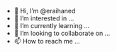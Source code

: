 - 👋 Hi, I’m @eraihaned
- 👀 I’m interested in ...
- 🌱 I’m currently learning ...
- 💞️ I’m looking to collaborate on ...
- 📫 How to reach me ...

<!---
eraihaned/eraihaned is a ✨ special ✨ repository because its `README.md` (this file) appears on your GitHub profile.
You can click the Preview link to take a look at your changes.
--->
